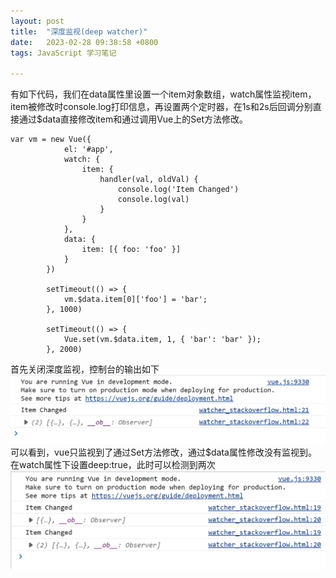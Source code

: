 ```yaml
---
layout: post
title:  "深度监视(deep watcher)"
date:   2023-02-28 09:38:58 +0800
tags: JavaScript 学习笔记

---
```


有如下代码，我们在data属性里设置一个item对象数组，watch属性监视item，item被修改时console.log打印信息，再设置两个定时器，在1s和2s后回调分别直接通过$data直接修改item和通过调用Vue上的Set方法修改。
```
var vm = new Vue({
            el: '#app',
            watch: {
                item: {
                    handler(val, oldVal) {
                        console.log('Item Changed')
                        console.log(val)
                    }
                }
            },
            data: {
                item: [{ foo: 'foo' }]
            }
        })

        setTimeout(() => {
            vm.$data.item[0]['foo'] = 'bar';
        }, 1000)

        setTimeout(() => {
            Vue.set(vm.$data.item, 1, { 'bar': 'bar' });
        }, 2000)
```
首先关闭深度监视，控制台的输出如下
![](../assets/2023-02-27-深度监视(deep%20watcher)/console.png "console")
可以看到，vue只监视到了通过Set方法修改，通过$data属性修改没有监视到。
在watch属性下设置deep:true，此时可以检测到两次
![](../assets/2023-02-27-深度监视(deep%20watcher)/console1.png)